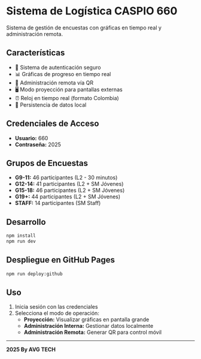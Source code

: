 # Sistema de Logística CASPIO 660

Sistema de gestión de encuestas con gráficas en tiempo real y administración remota.

## Características

- 🔐 Sistema de autenticación seguro
- 📊 Gráficas de progreso en tiempo real
- 📱 Administración remota vía QR
- 🖥️ Modo proyección para pantallas externas
- ⏰ Reloj en tiempo real (formato Colombia)
- 💾 Persistencia de datos local

## Credenciales de Acceso

- **Usuario:** 660
- **Contraseña:** 2025

## Grupos de Encuestas

- **G9-11:** 46 participantes (L2 - 30 minutos)
- **G12-14:** 41 participantes (L2 + SM Jóvenes)
- **G15-18:** 46 participantes (L2 + SM Jóvenes)
- **G19+:** 44 participantes (L2 + SM Jóvenes)
- **STAFF:** 14 participantes (SM Staff)

## Desarrollo

```bash
npm install
npm run dev
```

## Despliegue en GitHub Pages

```bash
npm run deploy:github
```

## Uso

1. Inicia sesión con las credenciales
2. Selecciona el modo de operación:
   - **Proyección:** Visualizar gráficas en pantalla grande
   - **Administración Interna:** Gestionar datos localmente
   - **Administración Remota:** Generar QR para control móvil

---

**2025 By AVG TECH**